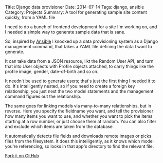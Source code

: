 Title: Django data provisioner
Date: 2014-07-14
Tags: django, ansible
Category: Projects
Summary: A tool for generating sample site content quickly, from a YAML file

I need to do a bunch of frontend development for a site I'm working on, and I
needed a simple way to generate sample data that is sane.

So, inspired by [Ansible](http://ansible.com/) I knocked up a data provisioning
system as a Django management command, that takes a YAML file defining the data
I want to generate.

It can take data from a JSON resource, likt the Random User API, and turn that
into User objects with Profile objects attached, to carry things like the
profile image, gender, date-of-birth and so on.

It needn't be used to generate users; that's just the first thing I needed it to
do. It's intelligently nested, so if you need to create a foreign key
relationship, you just nest the two model statements and the management command
figures out the relationship.

The same goes for linking models via many-to-many relationships, but in reverse.
Here you specify the fieldname you want, and tell the provisioner how many items
you want to use, and whether you want to pick the items starting at a row
number, or just choose them at random. You can also filter and exclude which
items are taken from the database.

It automatically detects file fields and downloads remote images or picks files
from the filesystem. It does this intelligently, as it knows which model you're referencing, so looks in that app's directory to find the relevant file.

<a class="btn" href="https://github.com/iamsteadman/bambu-gensite">
    <span class="octicon octicon-git-branch"></span>
    Fork it on GitHub
</a>
